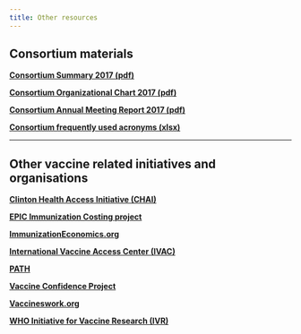 ```yaml
---   
title: Other resources   
---   
```

## Consortium materials

**[Consortium Summary 2017 (pdf)](/resources/VIMC_consortium_summary_2017.pdf)**

**[Consortium Organizational Chart 2017 (pdf)](/resources/VIMC_orgchart_2017.pdf)**

**[Consortium Annual Meeting Report 2017 (pdf)](/resources/VIMC_consortium_annual_meeting_report_2017.pdf)**    

**[Consortium frequently used acronyms (xlsx)](/resources/VIMC_acronyms_July_2017.xlsx)**      

---        

## Other vaccine related initiatives and organisations

**[Clinton Health Access Initiative (CHAI)](http://www.clintonhealthaccess.org/program/vaccines/)**      

**[EPIC Immunization Costing project](https://www.hsph.harvard.edu/epic/)**    

**[ImmunizationEconomics.org](http://immunizationeconomics.org/)**   

**[International Vaccine Access Center (IVAC)](http://www.jhsph.edu/research/centers-and-institutes/ivac/)**  

**[PATH](http://www.path.org/)**      

**[Vaccine Confidence Project](http://www.vaccineconfidence.org/)**      

**[Vaccineswork.org](http://www.vaccineswork.org/)**       

**[WHO Initiative for Vaccine Research (IVR)](http://www.who.int/immunization/en/)**      








